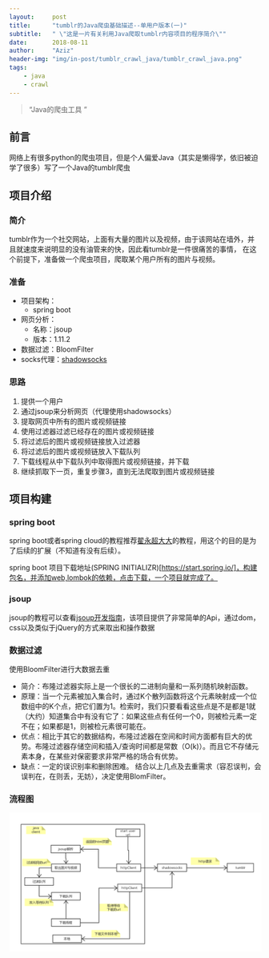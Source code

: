 ```yaml
---
layout:     post
title:      "tumblr的Java爬虫基础描述--单用户版本(一)"
subtitle:   " \"这是一片有关利用Java爬取tumblr内容项目的程序简介\""
date:       2018-08-11
author:     "Aziz"
header-img: "img/in-post/tumblr_crawl_java/tumblr_crawl_java.png"
tags:
    - java
    - crawl
---
```


> “Java的爬虫工具 ”


## 前言

网络上有很多python的爬虫项目，但是个人偏爱Java（其实是懒得学，依旧被迫学了很多）写了一个Java的tumblr爬虫

## 项目介绍

### 简介
tumblr作为一个社交网站，上面有大量的图片以及视频，由于该网站在墙外，并且就速度来说明显的没有油管来的快，因此看tumblr是一件很痛苦的事情，
在这个前提下，准备做一个爬虫项目，爬取某个用户所有的图片与视频。

### 准备

+ 项目架构：
  * spring boot
+ 网页分析：
  * 名称：jsoup
  * 版本：1.11.2
+ 数据过滤：BloomFilter
+ socks代理：[shadowsocks](https://seolin.github.io/2018/08/16/world_out_of_wall/)

### 思路
1. 提供一个用户
2. 通过jsoup来分析网页（代理使用shadowsocks）
3. 提取网页中所有的图片或视频链接
4. 使用过滤器过滤已经存在的图片或视频链接
5. 将过滤后的图片或视频链接放入过滤器
6. 将过滤后的图片或视频链放入下载队列
7. 下载线程从中下载队列中取得图片或视频链接，并下载
8. 继续抓取下一页，重复步骤3，直到无法爬取到图片或视频链接

## 项目构建

### spring boot

spring boot或者spring cloud的教程推荐[翟永超大大](http://blog.didispace.com/)的教程，用这个的目的是为了后续的扩展（不知道有没有后续）。

spring boot 项目下载地址(SPRING INITIALIZR)[https://start.spring.io/]，构建包名，并添加web,lombok的依赖，点击下载，一个项目就完成了。

### jsoup

jsoup的教程可以查看[jsoup开发指南](http://www.open-open.com/jsoup/)，该项目提供了非常简单的Api，通过dom，css以及类似于jQuery的方式来取出和操作数据

### 数据过滤

使用BloomFilter进行大数据去重
+ 简介：布隆过滤器实际上是一个很长的二进制向量和一系列随机映射函数。
+ 原理：当一个元素被加入集合时，通过K个散列函数将这个元素映射成一个位数组中的K个点，把它们置为1。检索时，我们只要看看这些点是不是都是1就（大约）知道集合中有没有它了：如果这些点有任何一个0，则被检元素一定不在；如果都是1，则被检元素很可能在。
+ 优点：相比于其它的数据结构，布隆过滤器在空间和时间方面都有巨大的优势。布隆过滤器存储空间和插入/查询时间都是常数（O(k)）。而且它不存储元素本身，在某些对保密要求非常严格的场合有优势。
+ 缺点：一定的误识别率和删除困难。
结合以上几点及去重需求（容忍误判，会误判在，在则丢，无妨），决定使用BlomFilter。

### 流程图
![流程图](/img/in-post/tumblr_crawl_java/process.png)